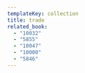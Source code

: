 ```yaml
---
templateKey: collection
title: trade
related_book:
  - "10032"
  - "5855"
  - "10047"
  - "10000"
  - "5846"
---
```

